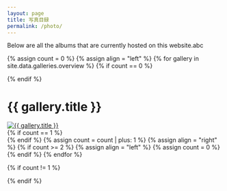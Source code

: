 ```yaml
---
layout: page
title: 写真目録
permalink: /photo/
---
```



<p>Below are all the albums that are currently hosted on this website.abc</p>

{% assign count = 0 %}
{% assign align = "left" %}
{% for gallery in site.data.galleries.overview %}
{% if count == 0 %}<div class="row">{% endif %}
  <div class="half-width gallery-preview {{ align }}">
    <h1>{{ gallery.title }}</h1>
    <a href="/ShadowArchive/{{ gallery.postDirectory }}/">
      <img alt="{{ gallery.title }}" src="/ShadowArchive/test.jpg" />
    </a>
  </div>
{% if count == 1 %}</div>{% endif %}
{% assign count = count | plus: 1 %}
{% assign align = "right" %}
{% if count >= 2 %}
{% assign align = "left" %}
{% assign count = 0 %}
{% endif %}
{% endfor %}

{% if count != 1 %}
</div>
{% endif %}



<!--ShadowArchive/assets/photography/{{ gallery.directory }}/{{ gallery.preview.filename}}/-->